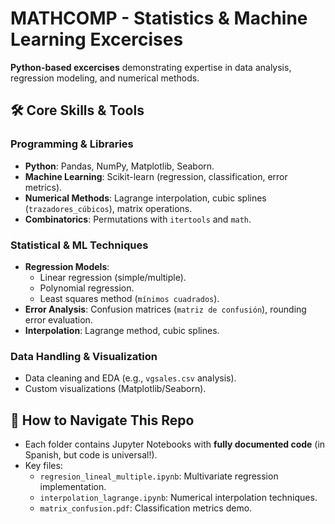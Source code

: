 # MATHCOMP - Statistics & Machine Learning Excercises  
**Python-based excercises** demonstrating expertise in data analysis, regression modeling, and numerical methods.  

## 🛠️ **Core Skills & Tools**  

### **Programming & Libraries**  
- **Python**: Pandas, NumPy, Matplotlib, Seaborn.  
- **Machine Learning**: Scikit-learn (regression, classification, error metrics).  
- **Numerical Methods**: Lagrange interpolation, cubic splines (`trazadores_cúbicos`), matrix operations.  
- **Combinatorics**: Permutations with `itertools` and `math`.  

### **Statistical & ML Techniques**  
- **Regression Models**:  
  - Linear regression (simple/multiple).  
  - Polynomial regression.  
  - Least squares method (`mínimos cuadrados`).  
- **Error Analysis**: Confusion matrices (`matriz de confusión`), rounding error evaluation.  
- **Interpolation**: Lagrange method, cubic splines.  

### **Data Handling & Visualization**  
- Data cleaning and EDA (e.g., `vgsales.csv` analysis).  
- Custom visualizations (Matplotlib/Seaborn).  

## 📂 **How to Navigate This Repo**  
- Each folder contains Jupyter Notebooks with **fully documented code** (in Spanish, but code is universal!).  
- Key files:  
  - `regresion_lineal_multiple.ipynb`: Multivariate regression implementation.  
  - `interpolation_lagrange.ipynb`: Numerical interpolation techniques.  
  - `matrix_confusion.pdf`: Classification metrics demo.  

